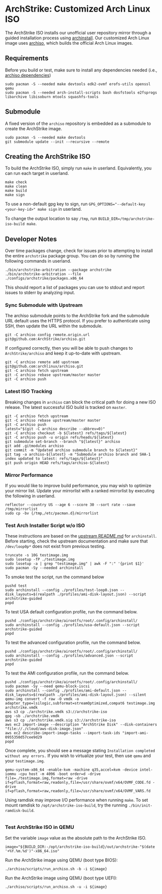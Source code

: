 # ArchStrike: Customized Arch Linux ISO     
The ArchStrike ISO installs our unofficial user repository mirror through a guided installation process using [archinstall](https://wiki.archlinux.org/title/Archinstall). Our customized Arch Linux image uses [archiso](https://wiki.archlinux.org/title/archiso), which builds the official Arch Linux images.

## Requirements
Before you build or test, make sure to install any dependencies needed (i.e., [archiso dependencies](https://github.com/archlinux/archiso#requirements))
```shell
sudo pacman -S --needed make devtools edk2-ovmf erofs-utils openssl qemu
sudo pacman -S --needed arch-install-scripts bash dosfstools e2fsprogs libarchive libisoburn mtools squashfs-tools
```

## Submodule
A fixed version of the `archiso` repository is embedded as a submodule to create the ArchStrike image.
```shell
sudo pacman -S --needed make devtools
git submodule update --init --recursive --remote
```

## Creating the ArchStrike ISO
To build the ArchStrike ISO, simply run `make` in userland. Equivalently, you can run each target in userland.
```shell
make check
make clean
make build
make sign
```
To use a non-default gpg key to sign, run `GPG_OPTIONS="--default-key <your-key-id>" make sign` in userland.    

To change the output location to say `/tmp`, run `BUILD_DIR=/tmp/archstrike-iso-build make`.    

## Developer Notes
Over time packages change, check for issues prior to attempting to install the entire `archstrike` package group. You can do so by running the following commands in userland.
```shell
./bin/archstrike-arbitration --package archstrike
./bin/archstrike-arbitration --file ./configs/archstrike/packages.x86_64
```
This should report a list of packages you can use to stdout and report issues to stderr by analyzing input.

### Sync Submodule with Upstream
The archiso submodule points to the ArchStrike fork and the submodule URL default uses the HTTPS protocol. If
you prefer to authenticate using SSH, then update the URL within the submodule.
```shell
git -C archiso config remote.origin.url git@github.com:ArchStrike/archiso.git
```
If configured correctly, then you will be able to push changes to `ArchStrike/archiso` and keep it up-to-date with upstream.
```shell
git -C archiso remote add upstream git@github.com:archlinux/archiso.git
git -C archiso fetch upstream
git -C archiso rebase upstream/master master
git -C archiso push
```

### Latest ISO Tracking
Breaking changes in `archiso` can block the critical path for doing a new ISO release. The latest successful ISO build is tracked on `master`.
```shell
git -C archiso fetch upstream
git -C archiso rebase upstream/master master
git -C archiso push
latest="$(git -C archiso describe --abbrev=0)"
git -C archiso checkout -b ${latest} refs/tags/${latest}
git -C archiso push -u origin refs/heads/${latest}
git submodule set-branch --branch "${latest}" archiso
git add .gitmodules archiso
git commit -m "Updated archiso submodule branch to ${latest}"
git tag -a archiso-${latest} -m "Submodule archiso branch and SHA-1 index updated to latest: refs/tags/${latest}"
git push origin HEAD refs/tags/archiso-${latest}
```

### Mirror Performance 
If you would like to improve build performance, you may wish to optimize your mirror list. Update your mirrorlist with a ranked mirrorlist by executing the following in userland.
```shell
reflector --country US --age 6 --score 30 --sort rate --save /tmp/mirrorlist
sudo cp -bv {/tmp,/etc/pacman.d}/mirrorlist
```

### Test Arch Installer Script w/o ISO
These instructions are based on the [upstream README.md](https://github.com/archlinux/archinstall#without-a-live-iso-image) for `archinstall`. Before starting, check the upstream documentation and make sure that `/dev/loop0p*` does not exist from previous testing.
```shell
truncate -s 10G testimage.img
sudo losetup -fP ./testimage.img
sudo losetup -a | grep "testimage.img" | awk -F ":" '{print $1}'
sudo pacman -Sy --needed archinstall
```
To smoke test the script, run the command below
```shell
pushd test
sudo archinstall --config ./profiles/test-loop0.json --disk_layouts=$(realpath ./profiles/ami-disk-layout.json) --script archstrike-guided
popd
```
To test USA default configuration profile, run the command below.
```shell
pushd ./configs/archstrike/airootfs/root/.config/archinstall/
sudo archinstall --config ./profiles/usa-default.json --script archstrike-guided
popd
```
To test the advanced configuration profile, run the command below.
```shell
pushd ./configs/archstrike/airootfs/root/.config/archinstall/
sudo archinstall --config ./profiles/advanced.json --script archstrike-guided
popd
```
To test the AMI configuration profile, run the command below.
```shell
pushd ./configs/archstrike/airootfs/root/.config/archinstall/
sudo pacman -Sy --need qemu-block-iscsi
sudo archinstall --config ./profiles/ami-default.json --disk_layouts=$(realpath ./profiles/ami-disk-layout.json) --silent
qemu-img convert -f raw -O vmdk -o adapter_type=lsilogic,subformat=streamOptimized,compat6 testimage.img archstrike.vmdk
aws s3 cp ./archstrike.vmdk s3://archstrike-iso
gpg -sb ./archstrike.vmdk 
aws s3 cp ./archstrike.vmdk.sig s3://archstrike-iso
aws ec2 import-image --description "ArchStrike Disk" --disk-containers "file://./cloud/aws-disk-image.json"
aws ec2 describe-import-image-tasks --import-task-ids "import-ami-0955350d57cee9d29
popd
```
Once complete, you should see a message stating `Installation completed without any errors.` If you wish to virtualize your test, then use `qemu` and your `testimage.img`.
```shell
qemu-system-x86_64 -enable-kvm -machine q35,accel=kvm -device intel-iommu -cpu host -m 4096 -boot order=d -drive file=./testimage.img,format=raw -drive if=pflash,format=raw,readonly,file=/usr/share/ovmf/x64/OVMF_CODE.fd -drive if=pflash,format=raw,readonly,file=/usr/share/ovmf/x64/OVMF_VARS.fd
```
Using ramdisk may improve I/O performance when running `make`. To set mount ramdisk to `/opt/archstrike-iso-build`, try the running `./bin/init-ramdisk-build`.
```shell
```
### Test ArchStrike ISO in QEMU
Set the variable `image` value as the absolute path to the ArchStrike ISO.
```shell
image="${BUILD_DIR:-/opt/archstrike-iso-build}/out/archstrike-"$(date '+%Y.%m.%d')"-x86_64.iso"
```
Run the ArchStrike image using QEMU (boot type BIOS):
```shell
./archiso/scripts/run_archiso.sh -b -i ${image}
```
Run the ArchStrike image using QEMU (boot type UEFI):
```shell
./archiso/scripts/run_archiso.sh -u -i ${image}
```
